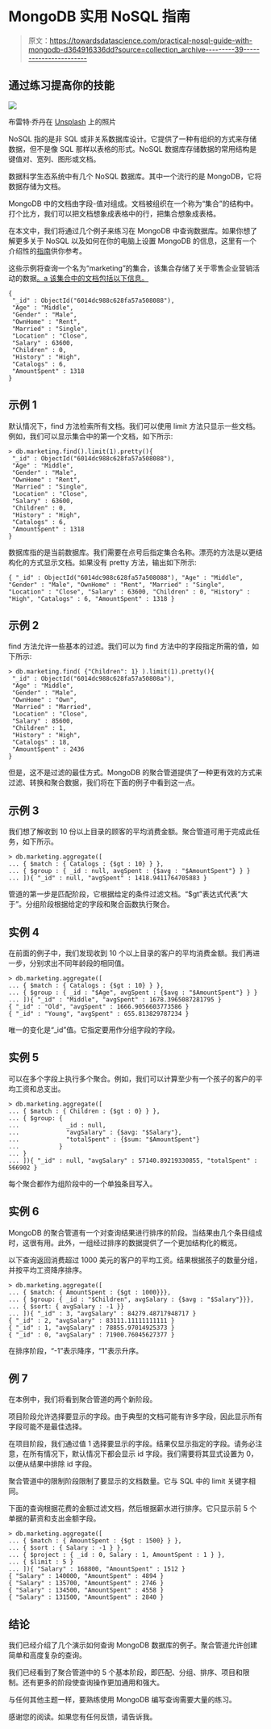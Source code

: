 # MongoDB 实用 NoSQL 指南

> 原文：<https://towardsdatascience.com/practical-nosql-guide-with-mongodb-d364916336dd?source=collection_archive---------39----------------------->

## 通过练习提高你的技能

![](img/62f112c21140fd0a03f0f9b1cca8a1a7.png)

布雷特·乔丹在 [Unsplash](https://unsplash.com/s/photos/practice?utm_source=unsplash&utm_medium=referral&utm_content=creditCopyText) 上的照片

NoSQL 指的是非 SQL 或非关系数据库设计。它提供了一种有组织的方式来存储数据，但不是像 SQL 那样以表格的形式。NoSQL 数据库存储数据的常用结构是键值对、宽列、图形或文档。

数据科学生态系统中有几个 NoSQL 数据库。其中一个流行的是 MongoDB，它将数据存储为文档。

MongoDB 中的文档由字段-值对组成。文档被组织在一个称为“集合”的结构中。打个比方，我们可以把文档想象成表格中的行，把集合想象成表格。

在本文中，我们将通过几个例子来练习在 MongoDB 中查询数据库。如果你想了解更多关于 NoSQL 以及如何在你的电脑上设置 MongoDB 的信息，这里有一个介绍性的[指南](/introduction-to-nosql-with-mongodb-8e5a2513c9e8)供你参考。

这些示例将查询一个名为“marketing”的集合，该集合存储了关于零售企业营销活动的数据[。a 该集合中的文档包括以下信息。](https://www.kaggle.com/yoghurtpatil/direct-marketing)

```
{
 "_id" : ObjectId("6014dc988c628fa57a508088"),
 "Age" : "Middle",
 "Gender" : "Male",
 "OwnHome" : "Rent",
 "Married" : "Single",
 "Location" : "Close",
 "Salary" : 63600,
 "Children" : 0,
 "History" : "High",
 "Catalogs" : 6,
 "AmountSpent" : 1318
}
```

## 示例 1

默认情况下，find 方法检索所有文档。我们可以使用 limit 方法只显示一些文档。例如，我们可以显示集合中的第一个文档，如下所示:

```
> db.marketing.find().limit(1).pretty(){
 "_id" : ObjectId("6014dc988c628fa57a508088"),
 "Age" : "Middle",
 "Gender" : "Male",
 "OwnHome" : "Rent",
 "Married" : "Single",
 "Location" : "Close",
 "Salary" : 63600,
 "Children" : 0,
 "History" : "High",
 "Catalogs" : 6,
 "AmountSpent" : 1318
}
```

数据库指的是当前数据库。我们需要在点号后指定集合名称。漂亮的方法是以更结构化的方式显示文档。如果没有 pretty 方法，输出如下所示:

```
{ "_id" : ObjectId("6014dc988c628fa57a508088"), "Age" : "Middle", "Gender" : "Male", "OwnHome" : "Rent", "Married" : "Single", "Location" : "Close", "Salary" : 63600, "Children" : 0, "History" : "High", "Catalogs" : 6, "AmountSpent" : 1318 }
```

## 示例 2

find 方法允许一些基本的过滤。我们可以为 find 方法中的字段指定所需的值，如下所示:

```
> db.marketing.find( {"Children": 1} ).limit(1).pretty(){
 "_id" : ObjectId("6014dc988c628fa57a50808a"),
 "Age" : "Middle",
 "Gender" : "Male",
 "OwnHome" : "Own",
 "Married" : "Married",
 "Location" : "Close",
 "Salary" : 85600,
 "Children" : 1,
 "History" : "High",
 "Catalogs" : 18,
 "AmountSpent" : 2436
}
```

但是，这不是过滤的最佳方式。MongoDB 的聚合管道提供了一种更有效的方式来过滤、转换和聚合数据，我们将在下面的例子中看到这一点。

## 示例 3

我们想了解收到 10 份以上目录的顾客的平均消费金额。聚合管道可用于完成此任务，如下所示。

```
> db.marketing.aggregate([
... { $match : { Catalogs : {$gt : 10} } },
... { $group : { _id : null, avgSpent : {$avg : "$AmountSpent"} } }
... ]){ "_id" : null, "avgSpent" : 1418.9411764705883 }
```

管道的第一步是匹配阶段，它根据给定的条件过滤文档。“$gt”表达式代表“大于”。分组阶段根据给定的字段和聚合函数执行聚合。

## 实例 4

在前面的例子中，我们发现收到 10 个以上目录的客户的平均消费金额。我们再进一步，分别求出不同年龄段的相同值。

```
> db.marketing.aggregate([
... { $match : { Catalogs : {$gt : 10} } },
... { $group : { _id : "$Age", avgSpent : {$avg : "$AmountSpent"} } }
... ]){ "_id" : "Middle", "avgSpent" : 1678.3965087281795 }
{ "_id" : "Old", "avgSpent" : 1666.9056603773586 }
{ "_id" : "Young", "avgSpent" : 655.813829787234 }
```

唯一的变化是“_id”值。它指定要用作分组字段的字段。

## 实例 5

可以在多个字段上执行多个聚合。例如，我们可以计算至少有一个孩子的客户的平均工资和总支出。

```
> db.marketing.aggregate([
... { $match : { Children : {$gt : 0} } },
... { $group: { 
...             _id : null,
...             "avgSalary" : {$avg: "$Salary"},
...             "totalSpent" : {$sum: "$AmountSpent"}
...           } 
... }
... ]){ "_id" : null, "avgSalary" : 57140.89219330855, "totalSpent" : 566902 }
```

每个聚合都作为组阶段中的一个单独条目写入。

## 实例 6

MongoDB 的聚合管道有一个对查询结果进行排序的阶段。当结果由几个条目组成时，这很有用。此外，一组经过排序的数据提供了一个更加结构化的概览。

以下查询返回消费超过 1000 美元的客户的平均工资。结果根据孩子的数量分组，并按平均工资降序排序。

```
> db.marketing.aggregate([
... { $match: { AmountSpent : {$gt : 1000}}},
... { $group: { _id : "$Children", avgSalary : {$avg : "$Salary"}}},
... { $sort: { avgSalary : -1 }}
... ]){ "_id" : 3, "avgSalary" : 84279.48717948717 }
{ "_id" : 2, "avgSalary" : 83111.11111111111 }
{ "_id" : 1, "avgSalary" : 78855.97014925373 }
{ "_id" : 0, "avgSalary" : 71900.76045627377 }
```

在排序阶段，“-1”表示降序，“1”表示升序。

## 例 7

在本例中，我们将看到聚合管道的两个新阶段。

项目阶段允许选择要显示的字段。由于典型的文档可能有许多字段，因此显示所有字段可能不是最佳选择。

在项目阶段，我们通过值 1 选择要显示的字段。结果仅显示指定的字段。请务必注意，在所有情况下，默认情况下都会显示 id 字段。我们需要将其显式设置为 0，以便从结果中排除 id 字段。

聚合管道中的限制阶段限制了要显示的文档数量。它与 SQL 中的 limit 关键字相同。

下面的查询根据花费的金额过滤文档，然后根据薪水进行排序。它只显示前 5 个单据的薪资和支出金额字段。

```
> db.marketing.aggregate([
... { $match : { AmountSpent : {$gt : 1500} } },
... { $sort : { Salary : -1 } },
... { $project : { _id : 0, Salary : 1, AmountSpent : 1 } },
... { $limit : 5 }
... ]){ "Salary" : 168800, "AmountSpent" : 1512 }
{ "Salary" : 140000, "AmountSpent" : 4894 }
{ "Salary" : 135700, "AmountSpent" : 2746 }
{ "Salary" : 134500, "AmountSpent" : 4558 }
{ "Salary" : 131500, "AmountSpent" : 2840 }
```

## 结论

我们已经介绍了几个演示如何查询 MongoDB 数据库的例子。聚合管道允许创建简单和高度复杂的查询。

我们已经看到了聚合管道中的 5 个基本阶段，即匹配、分组、排序、项目和限制。还有更多的阶段使查询操作更加通用和强大。

与任何其他主题一样，要熟练使用 MongoDB 编写查询需要大量的练习。

感谢您的阅读。如果您有任何反馈，请告诉我。